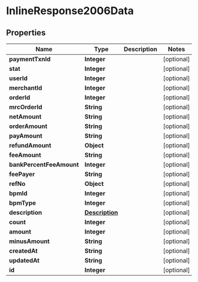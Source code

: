 # InlineResponse2006Data

## Properties
Name | Type | Description | Notes
------------ | ------------- | ------------- | -------------
**paymentTxnId** | **Integer** |  |  [optional]
**stat** | **Integer** |  |  [optional]
**userId** | **Integer** |  |  [optional]
**merchantId** | **Integer** |  |  [optional]
**orderId** | **Integer** |  |  [optional]
**mrcOrderId** | **String** |  |  [optional]
**netAmount** | **String** |  |  [optional]
**orderAmount** | **String** |  |  [optional]
**payAmount** | **String** |  |  [optional]
**refundAmount** | **Object** |  |  [optional]
**feeAmount** | **String** |  |  [optional]
**bankPercentFeeAmount** | **Integer** |  |  [optional]
**feePayer** | **String** |  |  [optional]
**refNo** | **Object** |  |  [optional]
**bpmId** | **Integer** |  |  [optional]
**bpmType** | **Integer** |  |  [optional]
**description** | [**Description**](Description.md) |  |  [optional]
**count** | **Integer** |  |  [optional]
**amount** | **Integer** |  |  [optional]
**minusAmount** | **String** |  |  [optional]
**createdAt** | **String** |  |  [optional]
**updatedAt** | **String** |  |  [optional]
**id** | **Integer** |  |  [optional]
